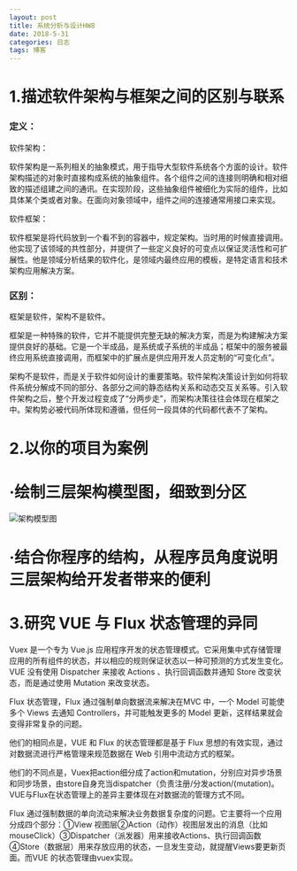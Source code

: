 ```yaml
---
layout: post
title: 系统分析与设计HW8
date: 2018-5-31
categories: 日志
tags: 博客
---
```


# 1.描述软件架构与框架之间的区别与联系

### 定义：

 软件架构：

  软件架构是一系列相关的抽象模式，用于指导大型软件系统各个方面的设计。软件架构描述的对象时直接构成系统的抽象组件。各个组件之间的连接则明确和相对细致的描述组建之间的通讯。在实现阶段，这些抽象组件被细化为实际的组件，比如具体某个类或者对象。在面向对象领域中，组件之间的连接通常用接口来实现。

 软件框架：

  软件框架是将代码放到一个看不到的容器中，规定架构。当时用的时候直接调用。他实现了该领域的共性部分，并提供了一些定义良好的可变点以保证灵活性和可扩展性。他是领域分析结果的软件化，是领域内最终应用的模板，是特定语言和技术架构应用解决方案。

### 区别：

  框架是软件，架构不是软件。

  框架是一种特殊的软件，它并不能提供完整无缺的解决方案，而是为构建解决方案提供良好的基础。它是一个半成品，是系统或子系统的半成品；框架中的服务被最终应用系统直接调用，而框架中的扩展点是供应用开发人员定制的“可变化点”。

  架构不是软件，而是关于软件如何设计的重要策略。软件架构决策设计到如何将软件系统分解成不同的部分、各部分之间的静态结构关系和动态交互关系等。引入软件架构之后，整个开发过程变成了“分两步走”，而架构决策往往会体现在框架之中。架构势必被代码所体现和遵循，但任何一段具体的代码都代表不了架构。

# 2.以你的项目为案例

# ·绘制三层架构模型图，细致到分区

![架构模型图]()

# ·结合你程序的结构，从程序员角度说明三层架构给开发者带来的便利



# 3.研究 VUE 与 Flux 状态管理的异同

 Vuex 是一个专为 Vue.js 应用程序开发的状态管理模式。它采用集中式存储管理应用的所有组件的状态，并以相应的规则保证状态以一种可预测的方式发生变化。VUE 没有使用 Dispatcher 来接收 Actions 、执行回调函数并通知 Store 改变状态，而是通过使用 Mutation 来改变状态。

 Flux 状态管理，Flux 通过强制单向数据流来解决在MVC 中，一个 Model 可能使多个 Views 去通知 Controllers，并可能触发更多的 Model 更新，这样结果就会变得非常复杂的问题。

 他们的相同点是，VUE 和 Flux 的状态管理都是基于 Flux 思想的有效实现，通过对数据流进行严格管理来规范数据在 Web 引用中流动方式的框架。

 他们的不同点是，Vuex把action细分成了action和mutation，分别应对异步场景和同步场景，由store自身充当dispatcher（负责注册/分发action/(mutation)。VUE与Flux在状态管理上的差异主要体现在对数据流的管理方式不同。

 Flux 通过强制数据的单向流动来解决业务数据复杂度的问题。它主要将一个应用分成四个部分：①View 视图层②Action（动作）视图层发出的消息（比如mouseClick）③Dispatcher（派发器）用来接收Actions、执行回调函数④Store（数据层）用来存放应用的状态，一旦发生变动，就提醒Views要更新页面。而VUE 的状态管理由vuex实现。